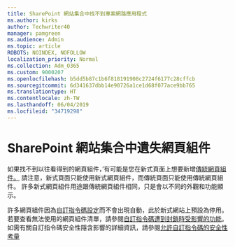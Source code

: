```yaml
---
title: SharePoint 網站集合中找不到專案網路應用程式
ms.author: kirks
author: Techwriter40
manager: pamgreen
ms.audience: Admin
ms.topic: article
ROBOTS: NOINDEX, NOFOLLOW
localization_priority: Normal
ms.collection: Adm_O365
ms.custom: 9000207
ms.openlocfilehash: b5dd5b87c1b6f818191908c2724f6177c28cffcb
ms.sourcegitcommit: 6d341637dbb14e90726a1ce1d68f077ace9bb765
ms.translationtype: HT
ms.contentlocale: zh-TW
ms.lasthandoff: 06/04/2019
ms.locfileid: "34719298"
---
```

# <a name="missing-web-part-in-sharepoint-site-collection"></a>SharePoint 網站集合中遺失網頁組件

<p>如果找不到以往看得到的網頁組件，&rsquo;有可能是您在新式頁面上想要新增<a href="https://support.office.com/zh-TW/article/classic-and-modern-web-part-experiences-3fdae6c3-8fc1-49ab-8708-8c104b882e64">傳統網頁組件。</a> 請注意，新式頁面只能使用新式網頁組件，而傳統頁面只能使用傳統網頁組件。 許多新式網頁組件用途跟傳統網頁組件相同，只是會以不同的外觀和功能顯示。</p> <p>許多網頁組件因為<a href="https://docs.microsoft.com/zh-TW/sharepoint/allow-or-prevent-custom-script">自訂指令碼設定</a>而不會出現自動，此於新式網站上預設為停用。 若要查看無法使用的網頁組件清單，請參閱<a href="https://docs.microsoft.com/zh-TW/sharepoint/allow-or-prevent-custom-script#features-affected-when-custom-script-is-blocked">自訂指令碼遭到封鎖時受影響的功能</a>。 如需有關自訂指令碼安全性隱含影響的詳細資訊，請參閱<a href="https://docs.microsoft.com/zh-TW/sharepoint/security-considerations-of-allowing-custom-script">允許自訂指令碼的安全性考量</a></p>

